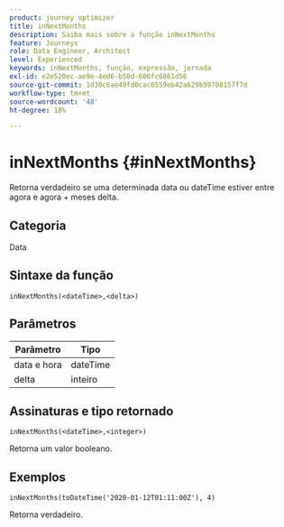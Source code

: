 ```yaml
---
product: journey optimizer
title: inNextMonths
description: Saiba mais sobre a função inNextMonths
feature: Journeys
role: Data Engineer, Architect
level: Experienced
keywords: inNextMonths, função, expressão, jornada
exl-id: e2e520ec-ae9e-4ed6-b50d-606fc6861d56
source-git-commit: 1d30c6ae49fd0cac0559eb42a629b59708157f7d
workflow-type: tm+mt
source-wordcount: '48'
ht-degree: 18%

---
```


# inNextMonths {#inNextMonths}

Retorna verdadeiro se uma determinada data ou dateTime estiver entre agora e agora + meses delta.

## Categoria

Data

## Sintaxe da função

`inNextMonths(<dateTime>,<delta>)`

## Parâmetros

| Parâmetro | Tipo |
|-----------|------------------|
| data e hora | dateTime |
| delta | inteiro |

## Assinaturas e tipo retornado

`inNextMonths(<dateTime>,<integer>)`

Retorna um valor booleano.

## Exemplos

`inNextMonths(toDateTime('2020-01-12T01:11:00Z'), 4)`

Retorna verdadeiro.
